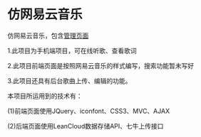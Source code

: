 # 仿网易云音乐
仿网易云音乐，包含[管理页面](https://hentaitang.github.io/163music-demo/src/admin.html)

1.此项目为手机端项目，可在线听歌、查看歌词

2.此项目前端页面是按照网易云音乐的样式编写，搜索功能暂未写好

3.此项目还具有后台歌曲上传、编辑的功能。

本项目所运用到的技术有：

(1)前端页面使用JQuery、iconfont、CSS3、MVC、AJAX

(2)后端页面使用LeanCloud数据存储API、七牛上传接口
